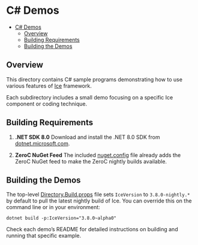 # C# Demos

- [C# Demos](#c-demos)
  - [Overview](#overview)
  - [Building Requirements](#building-requirements)
  - [Building the Demos](#building-the-demos)

## Overview

This directory contains C# sample programs demonstrating how to use various features of
[Ice](https://zeroc.com/products/ice) framework.

Each subdirectory includes a small demo focusing on a specific Ice component or coding technique.

## Building Requirements

1. **.NET SDK 8.0**
   Download and install the .NET 8.0 SDK from
   [dotnet.microsoft.com](https://dotnet.microsoft.com/en-us/download/dotnet).

2. **ZeroC NuGet Feed**
   The included [nuget.config](./nuget.config) file already adds the ZeroC NuGet feed to make
   the ZeroC nightly builds available.

## Building the Demos

The top-level [Directory.Build.props](./Directory.Build.props) file sets `IceVersion` to
`3.8.0-nightly.*` by default to pull the latest nightly build of Ice.
You can override this on the command line or in your environment:

```shell
dotnet build -p:IceVersion="3.8.0~alpha0"
```

Check each demo’s README for detailed instructions on building and running that specific example.
